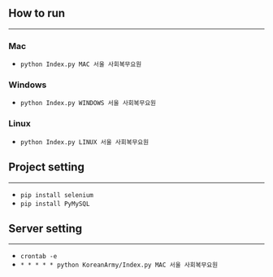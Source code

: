 ## How to run
--------------------
### Mac
- `python Index.py MAC 서울 사회복무요원`

### Windows
- `python Index.py WINDOWS 서울 사회복무요원`

### Linux
- `python Index.py LINUX 서울 사회복무요원`

## Project setting
--------------------
- `pip install selenium`
- `pip install PyMySQL`

## Server setting
--------------------
- `crontab -e`
- `* * * * * python KoreanArmy/Index.py MAC 서울 사회복무요원`
